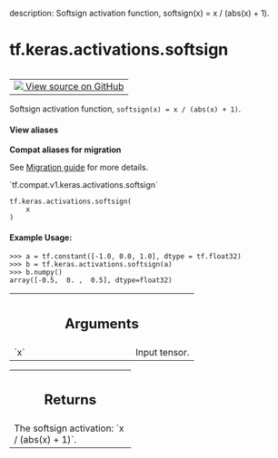 description: Softsign activation function, softsign(x) = x / (abs(x) + 1).

<div itemscope itemtype="http://developers.google.com/ReferenceObject">
<meta itemprop="name" content="tf.keras.activations.softsign" />
<meta itemprop="path" content="Stable" />
</div>

# tf.keras.activations.softsign

<!-- Insert buttons and diff -->

<table class="tfo-notebook-buttons tfo-api nocontent" align="left">
<td>
  <a target="_blank" href="https://github.com/tensorflow/tensorflow/blob/r2.4/tensorflow/python/keras/activations.py#L216-L234">
    <img src="https://www.tensorflow.org/images/GitHub-Mark-32px.png" />
    View source on GitHub
  </a>
</td>
</table>



Softsign activation function, `softsign(x) = x / (abs(x) + 1)`.

<section class="expandable">
  <h4 class="showalways">View aliases</h4>
  <p>
<b>Compat aliases for migration</b>
<p>See
<a href="https://www.tensorflow.org/guide/migrate">Migration guide</a> for
more details.</p>
<p>`tf.compat.v1.keras.activations.softsign`</p>
</p>
</section>

<pre class="devsite-click-to-copy prettyprint lang-py tfo-signature-link">
<code>tf.keras.activations.softsign(
    x
)
</code></pre>



<!-- Placeholder for "Used in" -->


#### Example Usage:



```
>>> a = tf.constant([-1.0, 0.0, 1.0], dtype = tf.float32)
>>> b = tf.keras.activations.softsign(a)
>>> b.numpy()
array([-0.5,  0. ,  0.5], dtype=float32)
```

<!-- Tabular view -->
 <table class="responsive fixed orange">
<colgroup><col width="214px"><col></colgroup>
<tr><th colspan="2"><h2 class="add-link">Arguments</h2></th></tr>

<tr>
<td>
`x`
</td>
<td>
Input tensor.
</td>
</tr>
</table>



<!-- Tabular view -->
 <table class="responsive fixed orange">
<colgroup><col width="214px"><col></colgroup>
<tr><th colspan="2"><h2 class="add-link">Returns</h2></th></tr>
<tr class="alt">
<td colspan="2">
The softsign activation: `x / (abs(x) + 1)`.
</td>
</tr>

</table>

